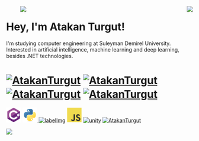 <img align="right" src="https://github-readme-stats.vercel.app/api?username=AtakanTurgut&count_private=true&show_icons=trueline_height=25&theme=dark" >
<img align="right" src="https://github-readme-streak-stats.herokuapp.com/?user=AtakanTurgut&theme=dark" width="450" >

# Hey, I'm Atakan Turgut! 
I'm studying computer engineering at Suleyman Demirel University. <br />
Interested in artificial intelligence, machine learning and deep learning, besides .NET technologies.
<p align="left">
 <h1>
<a href="https://www.instagram.com/atkn.trgt/" target="blank"><img align="center" src="https://raw.githubusercontent.com/rahuldkjain/github-profile-readme-generator/master/src/images/icons/Social/instagram.svg" alt="AtakanTurgut" height="30" width="40" /></a>&nbsp;<a href="https://linkedin.com/in/atakan-turgut-8b3847206" target="blank"><img align="center" src="https://raw.githubusercontent.com/rahuldkjain/github-profile-readme-generator/master/src/images/icons/Social/linked-in-alt.svg" alt="AtakanTurgut" height="30" width="40" /></a>&nbsp;<a href="mailto: atakan.trgt@hotmail.com" target="blank"><img align="center" src="https://github.com/prmack/16pxls/blob/master/dist/png/%402x/Mail-Open%402x.png" alt="AtakanTurgut" height="35" width="35" /></a>&nbsp;<a href="https://github.com/AtakanTurgut/AtakanTurgut/blob/aboutMe/Atakan_Turgut_Brief.pdf"><img align="center" src="https://static-00.iconduck.com/assets.00/canva-icon-512x512-q41pwse8.png" alt="AtakanTurgut" height="35" width="35" /></a>
  </h1>
</p>
<p align="left"> 
<a href="https://www.w3schools.com/cs/" target="_blank"> <img src="https://raw.githubusercontent.com/devicons/devicon/master/icons/csharp/csharp-original.svg" alt="csharp" width="40" height="40"/></a> 
<a href="https://www.python.org" target="_blank" rel="noreferrer"> <img src="https://raw.githubusercontent.com/devicons/devicon/master/icons/python/python-original.svg" alt="python" width="40" height="40"/> </a> 
<a align="left" href="https://www.youtube.com/watch?v=-sAmO2TUzgI&t=177s" target="blank"><img src="https://cdn.dida.do/blog/20210409_di_cv-labeling-tools/labelimg.png" alt="labelImg" height="40" width="40" /></a>
<a href="https://developer.mozilla.org/en-US/docs/Web/JavaScript" target="_blank"> <img src="https://raw.githubusercontent.com/devicons/devicon/master/icons/javascript/javascript-original.svg" alt="javascript" width="40" height="40"/></a> 
<a href="https://unity.com/" target="_blank"> <img src="https://www.vectorlogo.zone/logos/unity3d/unity3d-icon.svg" alt="unity" width="40" height="40"/></a>
<a align="left" href="https://www.microsoft.com/en-US/download/details.aspx?id=101064" target="blank"><img src="https://user-images.githubusercontent.com/15386828/118396465-5129c000-b658-11eb-8fa1-48f185431c82.png" alt="AtakanTurgut" height="40" width="40" /></a>
</p>
<!--<a href="https://github.com/AtakanTurgut/python-QRCode"><img src="https://raw.githubusercontent.com/AtakanTurgut/python-QRCode/main/iLoveThisPlaylist.jpg" alt="qrcode" width="100" height="100"/></a>-->
  
![](https://github.com/AtakanTurgut/python-mp4gif/blob/main/gifGameLittle.gif)

